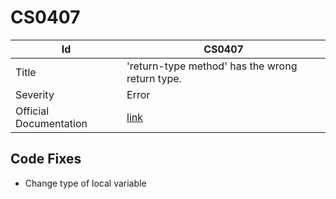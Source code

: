 # CS0407

| Id                     | CS0407                                                            |
| ---------------------- | ----------------------------------------------------------------- |
| Title                  | 'return\-type method' has the wrong return type\.                 |
| Severity               | Error                                                             |
| Official Documentation | [link](http://docs.microsoft.com/en-us/dotnet/csharp/misc/cs0407) |

## Code Fixes

* Change type of local variable

